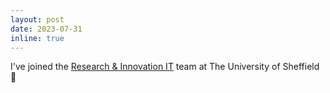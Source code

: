 ```yaml
---
layout: post
date: 2023-07-31
inline: true
---
```


I've joined the [Research & Innovation IT](https://www.sheffield.ac.uk/it-services/about) team at The University of Sheffield 🚀

